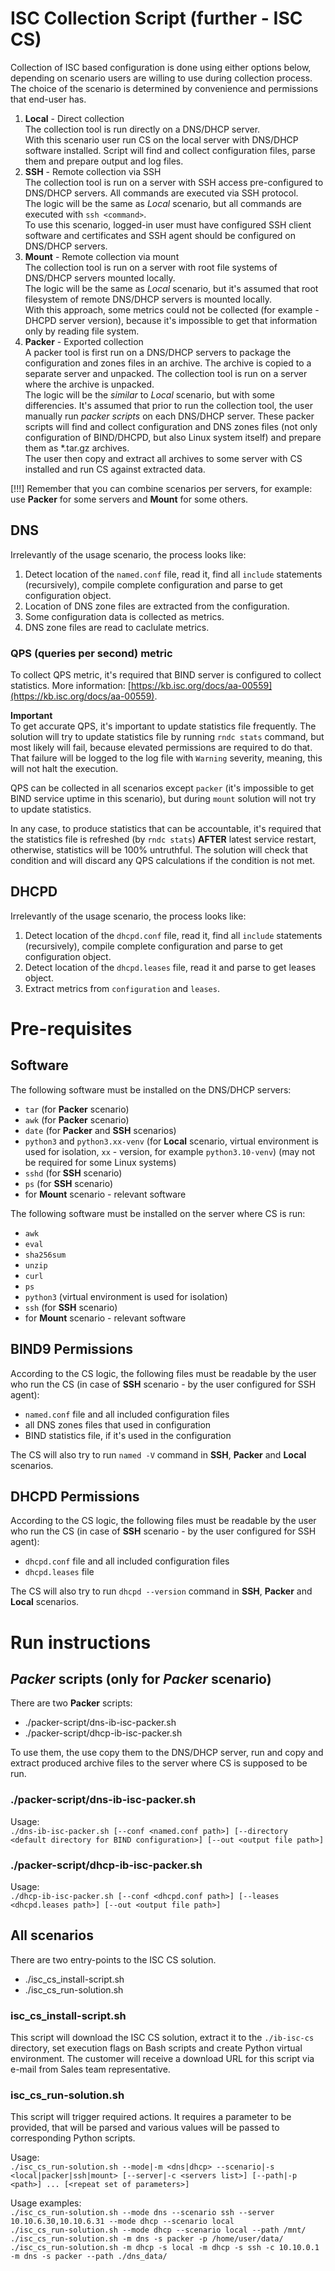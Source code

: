 # ISC Collection Script (further - ISC CS)
Collection of ISC based configuration is done using either options below, depending on scenario users are willing to use during collection process. The choice of the scenario is determined by convenience and permissions that end-user has.

1. **Local** - Direct collection  
The collection tool is run directly on a DNS/DHCP server.  
With this scenario user run CS on the local server with DNS/DHCP software installed. Script will find and collect configuration files, parse them and prepare output and log files.
2. **SSH** - Remote collection via SSH  
The collection tool is run on a server with SSH access pre-configured to DNS/DHCP servers. All commands are executed via SSH protocol.  
The logic will be the same as _Local_ scenario, but all commands are executed with `ssh <command>`.  
To use this scenario, logged-in user must have configured SSH client software and certificates and SSH agent should be configured on DNS/DHCP servers.
3. **Mount** - Remote collection via mount  
The collection tool is run on a server with root file systems of DNS/DHCP servers mounted locally.  
The logic will be the same as _Local_ scenario, but it's assumed that root filesystem of remote DNS/DHCP servers is mounted locally.  
With this approach, some metrics could not be collected (for example - DHCPD server version), because it's impossible to get that information only by reading file system.
4. **Packer** - Exported collection  
A packer tool is first run on a DNS/DHCP servers to package the configuration and zones files in an archive. The archive is copied to a separate server and unpacked. The collection tool is run on a server where the archive is unpacked.  
The logic will be the *similar* to _Local_ scenario, but with some differencies. It's assumed that prior to run the collection tool, the user manually run *packer scripts* on each DNS/DHCP server. These packer scripts will find and collect configuration and DNS zones files (not only configuration of BIND/DHCPD, but also Linux system itself) and prepare them as *.tar.gz archives.  
The user then copy and extract all archives to some server with CS installed and run CS against extracted data.

[!!!] Remember that you can combine scenarios per servers, for example: use **Packer** for some servers and **Mount** for some others.

## DNS
Irrelevantly of the usage scenario, the process looks like:

1. Detect location of the `named.conf` file, read it, find all `include` statements (recursively), compile complete configuration and parse to get configuration object.
2. Location of DNS zone files are extracted from the configuration.
3. Some configuration data is collected as metrics.
4. DNS zone files are read to caclulate metrics.

### QPS (queries per second) metric
To collect QPS metric, it's required that BIND server is configured to collect statistics. More information: [https://kb.isc.org/docs/aa-00559](https://kb.isc.org/docs/aa-00559).

**Important**  
To get accurate QPS, it's important to update statistics file frequently. The solution will try to update statistics file by running `rndc stats` command, but most likely will fail, because elevated permissions are required to do that. That failure will be logged to the log file with `Warning` severity, meaning, this will not halt the execution.
  
QPS can be collected in all scenarios except `packer` (it's impossible to get BIND service uptime in this scenario), but during `mount` solution will not try to update statistics.  
  
In any case, to produce statistics that can be accountable, it's required that the statistics file is refreshed (by `rndc stats`) **AFTER** latest service restart, otherwise, statistics will be 100% untruthful. The solution will check that condition and will discard any QPS calculations if the condition is not met.

## DHCPD
Irrelevantly of the usage scenario, the process looks like:

1. Detect location of the `dhcpd.conf` file, read it, find all `include` statements (recursively), compile complete configuration and parse to get configuration object.
2. Detect location of the `dhcpd.leases` file, read it and parse to get leases object.
3. Extract metrics from `configuration` and `leases`.


# Pre-requisites
## Software
The following software must be installed on the DNS/DHCP servers:

- `tar` (for **Packer** scenario)
- `awk` (for **Packer** scenario)
- `date` (for **Packer** and **SSH** scenarios)
- `python3` and `python3.xx-venv` (for **Local** scenario, virtual environment is used for isolation, `xx` - version, for example `python3.10-venv`) (may not be required for some Linux systems)
- `sshd` (for **SSH** scenario)
- `ps` (for **SSH** scenario)
- for **Mount** scenario - relevant software

The following software must be installed on the server where CS is run:
- `awk`
- `eval`
- `sha256sum`
- `unzip`
- `curl`
- `ps`
- `python3` (virtual environment is used for isolation)
- `ssh` (for **SSH** scenario)
- for **Mount** scenario - relevant software

## BIND9 Permissions
According to the CS logic, the following files must be readable by the user who run the CS (in case of **SSH** scenario - by the user configured for SSH agent):
- `named.conf` file and all included configuration files
- all DNS zones files that used in configuration
- BIND statistics file, if it's used in the configuration

The CS will also try to run `named -V` command in **SSH**, **Packer** and **Local** scenarios.

## DHCPD Permissions
According to the CS logic, the following files must be readable by the user who run the CS (in case of **SSH** scenario - by the user configured for SSH agent):
- `dhcpd.conf` file and all included configuration files
- `dhcpd.leases` file

The CS will also try to run `dhcpd --version` command in **SSH**, **Packer** and **Local** scenarios.


# Run instructions
## *Packer* scripts (only for *Packer* scenario)
There are two **Packer** scripts:
- ./packer-script/dns-ib-isc-packer.sh
- ./packer-script/dhcp-ib-isc-packer.sh

To use them, the use copy them to the DNS/DHCP server, run and copy and extract produced archive files to the server where CS is supposed to be run.

### ./packer-script/dns-ib-isc-packer.sh
Usage:  
`./dns-ib-isc-packer.sh [--conf <named.conf path>] [--directory <default directory for BIND configuration>] [--out <output file path>]`

### ./packer-script/dhcp-ib-isc-packer.sh
Usage:  
`./dhcp-ib-isc-packer.sh [--conf <dhcpd.conf path>] [--leases <dhcpd.leases path>] [--out <output file path>]`

## All scenarios
There are two entry-points to the ISC CS solution.
- ./isc_cs_install-script.sh
- ./isc_cs_run-solution.sh

### isc_cs_install-script.sh
This script will download the ISC CS solution, extract it to the `./ib-isc-cs` directory, set execution flags on Bash scripts and create Python virtual environment.
The customer will receive a download URL for this script via e-mail from Sales team representative.

### isc_cs_run-solution.sh
This script will trigger required actions. It requires a parameter to be provided, that will be parsed and various values will be passed to corresponding Python scripts.

Usage:  
`./isc_cs_run-solution.sh --mode|-m <dns|dhcp> --scenario|-s <local|packer|ssh|mount> [--server|-c <servers list>] [--path|-p <path>] ... [<repeat set of parameters>]`

Usage examples:  
`./isc_cs_run-solution.sh --mode dns --scenario ssh --server 10.10.6.30,10.10.6.31 --mode dhcp --scenario local`  
`./isc_cs_run-solution.sh --mode dhcp --scenario local --path /mnt/`  
`./isc_cs_run-solution.sh -m dns -s packer -p /home/user/data/`  
`./isc_cs_run-solution.sh -m dhcp -s local -m dhcp -s ssh -c 10.10.0.1 -m dns -s packer --path ./dns_data/`  